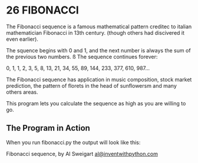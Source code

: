 # 26 FIBONACCI

The Fibonacci sequence is a famous mathematical pattern creditec to italian mathematician Fibonacci in 13th century.
(though others had discivered it even earlier).

The squence begins with 0 and 1, and the next number is always the sum of the previous two numbers.
ß
The sequence continues forever:

0, 1, 1, 2, 3, 5, 8, 13, 21, 34, 55, 89, 144, 233, 377, 610, 987...

The Fibonacci sequence has application in music composition, stock market prediction, the pattern of florets in the head of sunflowersm and many others areas.

This program lets you calculate the sequence as high as you are willing to go.

## The Program in Action

When you run fibonacci.py the output will look like this:

Fibonacci sequence, by Al Sweigart al@inventwithpython.com
